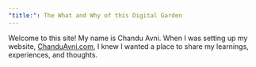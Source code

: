 ```yaml
---
"title:": The What and Why of this Digital Garden
---
```

Welcome to this site! My name is Chandu Avni. When I was setting up my website, [ChanduAvni.com](https://chanduavni.com/), I knew I wanted a place to share my learnings, experiences, and thoughts.